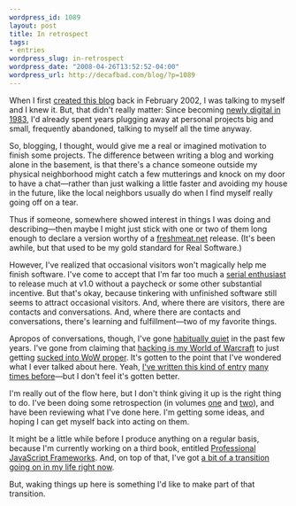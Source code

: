 ```yaml
--- 
wordpress_id: 1089
layout: post
title: In retrospect
tags: 
- entries
wordpress_slug: in-retrospect
wordpress_date: "2008-04-26T13:52:52-04:00"
wordpress_url: http://decafbad.com/blog/?p=1089
---
```

When I first [created this blog][start] back in February 2002, I was talking to myself and I knew it.  But, that didn't really matter: Since becoming [newly digital in 1983][newlydigital], I'd already spent years plugging away at personal projects big and small, frequently abandoned, talking to myself all the time anyway.

So, blogging, I thought, would give me a real or imagined motivation to finish some projects.  The difference between writing a blog and working alone in the basement, is that there's a chance someone outside my physical neighborhood might catch a few mutterings and knock on my door to have a chat—rather than just walking a little faster and avoiding my house in the future, like the local neighbors usually do when I find myself really going off on a tear.  

Thus if someone, somewhere showed interest in things I was doing and describing—then maybe I might just stick with one or two of them long enough to declare a version worthy of a [freshmeat.net][fm] release.  (It's been awhile, but that used to be my gold standard for Real Software.)

However, I've realized that occasional visitors won't magically help me finish software.  I've come to accept that I'm far too much a [serial enthusiast][serial] to release much at v1.0 without a paycheck or some other substantial incentive.  But that's okay, because tinkering with unfinished software still seems to attract occasional visitors.  And, where there are visitors, there are contacts and conversations.  And, where there are contacts and conversations, there's learning and fulfillment—two of my favorite things.

Apropos of conversations, though, I've gone [habitually quiet][quiet] in the past few years.  I've gone from claiming that [hacking is my World of Warcraft][hackwow] to just getting [sucked into WoW proper][wowwow].  It's gotten to the point that I've wondered what I ever talked about here.  Yeah, [I've written this kind of entry][navel1] [many times before][navel2]—but I don't feel it's gotten better.

I'm really out of the flow here, but I don't think giving it up is the right thing to do.  I've been doing some retrospection (in volumes [one](http://decafbad.com/blog/2008/04/26/greatest-hits-vol-1-the-tinkery-bits) and [two](http://decafbad.com/blog/2008/04/26/greatest-hits-vol-2-the-babble-bits)), and have been reviewing what I've done here.  I'm getting some ideas, and hoping I can get myself back into acting on them.

It might be a little while before I produce anything on a regular basis, because I'm currently working on a third book, entitled [Professional JavaScript Frameworks][profjs].  And, on top of that, I've got [a bit of a transition going on in my life right now](http://twitter.com/lmorchard/statuses/787565793).  

But, waking things up here is something I'd like to make part of that transition.

[navel2]: http://decafbad.com/blog/2004/07/14/dork-funk
[navel1]: http://decafbad.com/blog/2006/12/21/my-semi-annual-blogger-navel-gazing-post

[quiet]: http://decafbad.com/blog/2006/10/13/throttling-the-basement-hacker
[wowwow]: http://decafbad.com/blog/2006/09/06/world-of-warcraft-is-my-world-of-warcraft
[hackwow]: http://decafbad.com/blog/2006/05/03/hacking-is-my-world-of-warcraft
[grok]: http://decafbad.com/blog/2002/06/13/oooaih
[linkbacks]: http://decafbad.com/blog/2002/05/07/oooadb
[bookmarks]: http://decafbad.com/blog/2003/01/24/ooocii
[REST]: http://decafbad.com/blog/2002/04/17/oooaob
[moblogging]: http://decafbad.com/blog/2002/09/07/ooobgo
[social]: http://decafbad.com/blog/2002/03/04/oooodd
[feedauto]: http://decafbad.com/blog/2002/05/31/oooago
[newlydigital]: http://decafbad.com/blog/2003/06/13/newly-digital
[transactor]: http://decafbad.com/blog/2004/05/25/i-was-a-pre-teen-transactor-author-wannabe-and-still-am
[fm]: http://freshmeat.net/
[serial]: http://decafbad.com/blog/2006/05/26/confessions-of-a-serial-enthusiast
[start]: http://decafbad.com/blog/2002/02/14/ooooah
[sort]: http://decafbad.com/blog/2002/04/23/oooaae
[backlinks]: http://decafbad.com/blog/2002/04/18/oooaoe
[backlinks2]: http://decafbad.com/blog/2002/04/19/oooaoi
[hackingfeedsout]: http://decafbad.com/blog/2005/09/13/hacking-rss-and-atom-is-out
[hackingfeeds]: http://www.amazon.com/exec/obidos/ASIN/0764597582/0xdecafbad01-20
[hackingdelout]: http://decafbad.com/blog/2006/08/09/hacking-delicious-is-out-and-about
[hackingdel]: http://www.amazon.com/exec/obidos/ASIN/0470037857/0xdecafbad01-20/104-2713105-4524705
[moblogging]: http://decafbad.com/blog/2002/09/07/ooobgo
[profjs]: http://www.wiley.com/WileyCDA/WileyTitle/productCd-047038459X.html
[yahoomojo]: http://decafbad.com/blog/2005/03/18/briefly-briefly

[bookmarks]: http://decafbad.com/blog/2003/01/24/ooocii
[REST]: http://decafbad.com/blog/2002/04/17/oooaob
[moblogging]: http://decafbad.com/blog/2002/09/07/ooobgo
[social]: http://decafbad.com/blog/2002/03/04/oooodd
[newlydigital]: http://decafbad.com/blog/2003/06/13/newly-digital
[transactor]: http://decafbad.com/blog/2004/05/25/i-was-a-pre-teen-transactor-author-wannabe-and-still-am
[fm]: http://freshmeat.net/
[serial]: http://decafbad.com/blog/2006/05/26/confessions-of-a-serial-enthusiast
[start]: http://decafbad.com/blog/2002/02/14/ooooah
[sort]: http://decafbad.com/blog/2002/04/23/oooaae
[backlinks]: http://decafbad.com/blog/2002/04/18/oooaoe
[backlinks2]: http://decafbad.com/blog/2002/04/19/oooaoi
[hackingfeedsout]: http://decafbad.com/blog/2005/09/13/hacking-rss-and-atom-is-out
[hackingfeeds]: http://www.amazon.com/exec/obidos/ASIN/0764597582/0xdecafbad01-20
[hackingdelout]: http://decafbad.com/blog/2006/08/09/hacking-delicious-is-out-and-about
[hackingdel]: http://www.amazon.com/exec/obidos/ASIN/0470037857/0xdecafbad01-20/104-2713105-4524705
[moblogging]: http://decafbad.com/blog/2002/09/07/ooobgo
[profjs]: http://www.wiley.com/WileyCDA/WileyTitle/productCd-047038459X.html
[yahoomojo]: http://decafbad.com/blog/2005/03/18/briefly-briefly
